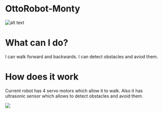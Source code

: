 # OttoRobot-Monty
![alt text](https://lh3.googleusercontent.com/KR3k7TJ8VyzEAckCYQgpc1OwbMywYuNYCrVzwugzXCgaXCsQCpWFCQ-IdPH4mbP1_4mTjMo_M1pIZp5WE6C3d2pFJIFHHhrNvvdGG1P5gtkrO8wCVFe18gKMQ-ikSZif7t48Ak263SLiYyYbCza8ozJBcdLpj5IT56DSz6H6z2T09Nz5KluCQe-eLlLEkY0SjEU9fqryZAIl1LY53qDxOkT8YBqRh2ksmN16SJTZUNr2tsYZkb-4lb63XzsRCgTsgKZtq93QrpsqtpJSOTRqWMoSF2eCL-inEs9AyxvXygNMuCStImenJeIZr_OD_dMo5uOaGTEqeEQeivGKtTLZzhJYpsp3iumNMmGGqRuSeRHFx8yr-s6zEuYkD36CbBcbDrMpxIre_gc1HkqFEeVJAoU2Zjd029fjEHYA7_hJPyBwp1CDpCgXV0QfmPuIMbzhnOKnuSL0Oj88NhXgFQdxSyUsJgY_By8dP4w3UKoslx5ZcoRTEIjVp7deRBnFD1161i2fo9bvKA7ZKOXY62AKHFf4jY4o6lIkuS7ZVNzlfxKGsNzqiVB-56_CFFpReVB9O0Hzge22dfWPdhQ7zGblmjNiTIP-zT1C5llDkkmdQKKSHv4hxOdEs_jbsz3LLz875EGrqy2RoL-AAhGRpau1L0UXD3ipSWCC=w350-h650-no)

# What can I do?
I can walk forward and backwards. I can detect obstacles and aviod them.

# How does it work
Current robot has 4 servo motors which allow it to walk. Also it has ultrasonic sensor which allows to detect obstacles and avoid them.

![](https://media.giphy.com/media/cl36rFcCREM1NScTmq/200w_d.gif)
